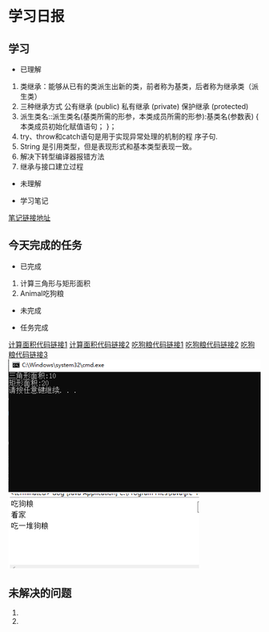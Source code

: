 # 学习日报

## 学习

* 已理解
1. 类继承：能够从已有的类派生出新的类，前者称为基类，后者称为继承类（派生类）
2.  三种继承方式
公有继承 (public)
私有继承 (private)
保护继承 (protected)
3.  派生类名::派生类名(基类所需的形参，本类成员所需的形参):基类名(参数表)
{
        本类成员初始化赋值语句；
}；
4. try、throw和catch语句是用于实现异常处理的机制的程
序子句.
5. String 是引用类型，但是表现形式和基本类型表现一致。
6. 解决下转型编译器报错方法
8. 继承与接口建立过程

* 未理解


* 学习笔记

[笔记链接地址](https://github.com/maxuedi/8.2/blob/master/笔记.md)



## 今天完成的任务

* 已完成
1. 计算三角形与矩形面积
2. Animal吃狗粮

* 未完成



* 任务完成

[计算面积代码链接1](https://github.com/maxuedi/8.2/blob/master/figure.h)
[计算面积代码链接2](https://github.com/maxuedi/8.2/blob/master/main.cpp)
[吃狗粮代码链接1](https://github.com/maxuedi/8.2/blob/master/Animal.java)
[吃狗粮代码链接2](https://github.com/maxuedi/8.2/blob/master/dog.java)
[吃狗粮代码链接3](https://github.com/maxuedi/8.2/blob/master/see.java)
![计算面积结果图](https://github.com/maxuedi/8.2/blob/master/面积.png)
![吃狗粮结果图](https://github.com/maxuedi/8.2/blob/master/Animal.png)

## 未解决的问题

1. 
2. 